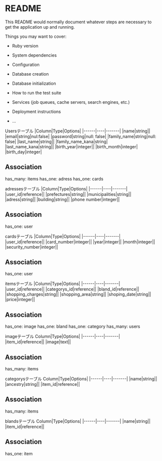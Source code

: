 # README

This README would normally document whatever steps are necessary to get the
application up and running.

Things you may want to cover:

* Ruby version

* System dependencies

* Configuration

* Database creation

* Database initialization

* How to run the test suite

* Services (job queues, cache servers, search engines, etc.)

* Deployment instructions

* ...


Usersテーブル
|Column|Type|Options|
|------|----|-------|
|name|string||
|email|string|nul:false|
|password|string|null: false|
|family_name|string|null: false|
|last_name|string||
|family_name_kana|string|
|last_name_kana|string||
|birth_year|integer||
|birth_month|integer|
|birth_day|integer|

 ## Association
has_many: items
has_one: adress
has_one: cards



adressesテーブル
|Column|Type|Options|
|------|----|-------|
|user_id|reference||
|prefectures|string||
|municipalities|string||
|adress|string||
|building|string||
|phone number|integer||

 ## Association
 has_one: user


cardsテーブル
|Column|Type|Options|
|------|----|-------|
|user_id|reference||
|card_number|integer||
|year|integer||
|month|integer||
|security_number|integer||

## Association
has_one: user


itemsテーブル
|Column|Type|Options|
|------|----|-------|
|user_id|reference||
|categorys_id|reference||
|bland_id|reference||
|shopping_charges|string||
|shopping_area|string||
|shoping_date|string||
|price|integer||

 ## Association
 has_one: image
 has_one: bland
 has_one: category
 has_many: users



imageテーブル
Column|Type|Options|
|------|----|-------|
|item_id|reference||
|image|text||

## Association
has_many: items


categorysテーブル
Column|Type|Options|
|------|----|-------|
|name|string||
|ancestry|string||
|item_id|reference||

## Association
has_many: items


blandsテーブル
Column|Type|Options|
|------|----|-------|
|name|string||
|item_id|reference||

## Association
has_one: item